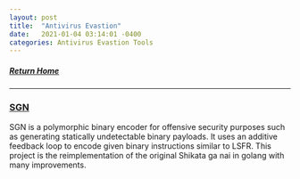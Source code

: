 ```yaml
---
layout: post
title:  "Antivirus Evastion"
date:   2021-01-04 03:14:01 -0400
categories: Antivirus Evastion Tools
---
```


##### [Return Home](https://thegetch.github.io/penetration/testing/resources/2020/07/24/Home/)

---

### [SGN](https://github.com/EgeBalci/sgn)

SGN is a polymorphic binary encoder for offensive security purposes such as generating statically undetectable binary payloads. It uses an additive feedback loop to encode given binary instructions similar to LSFR. This project is the reimplementation of the original Shikata ga nai in golang with many improvements.


